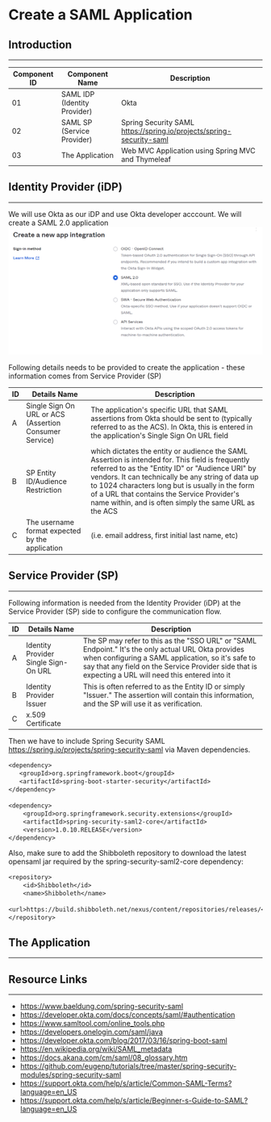 # Create a SAML Application 

## Introduction
---

| Component ID | Component Name | Description|
| -----------  | ----------- |---|
| 01 | SAML IDP (Identity Provider) | Okta|
| 02 | SAML SP (Service Provider) | Spring Security SAML https://spring.io/projects/spring-security-saml|
| 03 | The Application | Web MVC Application using Spring MVC and Thymeleaf |

## Identity Provider (iDP)
---

We will use Okta as our iDP and use Okta developer acccount. We will create a SAML 2.0 application
![Application Type](https://github.com/swarajitroy/security-ecosystem/blob/main/IAM/resources/OktaApplicationType.png)

Following details needs to be provided to create the application - these information comes from Service Provider (SP)

| ID | Details Name | Description|
| -----------  | ----------- |---|
| A | Single Sign On URL or ACS (Assertion Consumer Service) | The application's specific URL that SAML assertions from Okta should be sent to (typically referred to as the ACS). In Okta, this is entered in the application's Single Sign On URL field |
| B | SP Entity ID/Audience Restriction | which dictates the entity or audience the SAML Assertion is intended for. This field is frequently referred to as the "Entity ID" or "Audience URI" by vendors. It can technically be any string of data up to 1024 characters long but is usually in the form of a URL that contains the Service Provider's name within, and is often simply the same URL as the ACS |
| C |  The username format expected by the application | (i.e. email address, first initial last name, etc) |



## Service Provider (SP)
---
Following information is needed from the Identity Provider (iDP) at the Service Provider (SP) side to configure the communication flow.

| ID | Details Name | Description|
| -----------  | ----------- |---|
| A | Identity Provider Single Sign-On URL | The SP may refer to this as the "SSO URL" or "SAML Endpoint." It's the only actual URL Okta provides when configuring a SAML application, so it's safe to say that any field on the Service Provider side that is expecting a URL will need this entered into it |
| B | Identity Provider Issuer | This is often referred to as the Entity ID or simply "Issuer." The assertion will contain this information, and the SP will use it as verification. |
| C |  x.509 Certificate | |

Then we have to include Spring Security SAML https://spring.io/projects/spring-security-saml via Maven dependencies. 

```
<dependency>
   <groupId>org.springframework.boot</groupId>
   <artifactId>spring-boot-starter-security</artifactId>
</dependency>

<dependency>
    <groupId>org.springframework.security.extensions</groupId>
    <artifactId>spring-security-saml2-core</artifactId>
    <version>1.0.10.RELEASE</version>
</dependency>

```
Also, make sure to add the Shibboleth repository to download the latest opensaml jar required by the spring-security-saml2-core dependency:

```
<repository>
    <id>Shibboleth</id>
    <name>Shibboleth</name>
    <url>https://build.shibboleth.net/nexus/content/repositories/releases/</url>
</repository>

```



## The Application 
---



## Resource Links
---

- https://www.baeldung.com/spring-security-saml
- https://developer.okta.com/docs/concepts/saml/#authentication
- https://www.samltool.com/online_tools.php
- https://developers.onelogin.com/saml/java
- https://developer.okta.com/blog/2017/03/16/spring-boot-saml
- https://en.wikipedia.org/wiki/SAML_metadata
- https://docs.akana.com/cm/saml/08_glossary.htm
- https://github.com/eugenp/tutorials/tree/master/spring-security-modules/spring-security-saml
- https://support.okta.com/help/s/article/Common-SAML-Terms?language=en_US
- https://support.okta.com/help/s/article/Beginner-s-Guide-to-SAML?language=en_US


